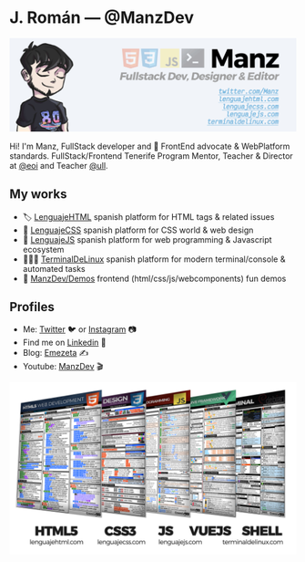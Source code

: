 # J. Román — @ManzDev

![ManzDev - GitHub Profile](https://raw.githubusercontent.com/ManzDev/manzdev/master/github-profile.png)

Hi! I'm Manz, FullStack developer and 🥑 FrontEnd advocate & WebPlatform standards. FullStack/Frontend Tenerife Program Mentor, Teacher & Director at [@eoi](https://twitter.com/eois) and Teacher [@ull](https://twitter.com/ull).

## My works

- 🏷️ [LenguajeHTML](https://lenguajehtml.com/) spanish platform for HTML tags & related issues
- 🎨 [LenguajeCSS](https://lenguajecss.com/) spanish platform for CSS world & web design
- 🤖 [LenguajeJS](https://lenguajejs.com/) spanish platform for web programming & Javascript ecosystem
- 👨🏽‍💻 [TerminalDeLinux](https://terminaldelinux.com) spanish platform for modern terminal/console & automated tasks
- 🏓 [ManzDev/Demos](https://manzdev.github.io/) frontend (html/css/js/webcomponents) fun demos

## Profiles

- Me: [Twitter](https://twitter.com/Manz) 🐦 or [Instagram](https://instagram.com/joseromanhdez) 📷
- Find me on [Linkedin](https://www.linkedin.com/in/joseromanhdez/) 💼
- Blog: [Emezeta](https://www.emezeta.com/) ✍️
- Youtube: [ManzDev](https://bit.ly/manzdev) 🎬

[![FrontEnd Cheatsheets](https://raw.githubusercontent.com/ManzDev/manzdev/master/cheatsheets.png)](https://twitter.com/Manz/status/1275338301172600837)
